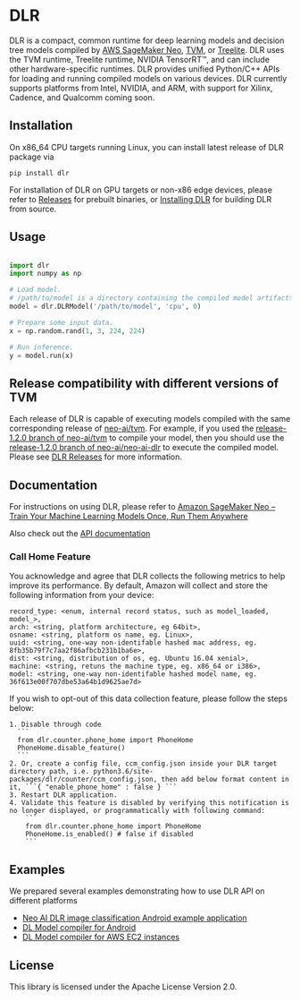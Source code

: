 # DLR

DLR is a compact, common runtime for deep learning models and decision tree models compiled by [AWS SageMaker Neo](https://aws.amazon.com/sagemaker/neo/), [TVM](https://github.com/neo-ai/tvm), or [Treelite](https://treelite.readthedocs.io/en/latest/install.html). DLR uses the TVM runtime, Treelite runtime, NVIDIA TensorRT™, and can include other hardware-specific runtimes. DLR provides unified Python/C++ APIs for loading and running compiled models on various devices. DLR currently supports platforms from Intel, NVIDIA, and ARM, with support for Xilinx, Cadence, and Qualcomm coming soon.

## Installation
On x86_64 CPU targets running Linux, you can install latest release of DLR package via 

`pip install dlr`

For installation of DLR on GPU targets or non-x86 edge devices, please refer to [Releases](https://github.com/neo-ai/neo-ai-dlr/releases) for prebuilt binaries, or [Installing DLR](https://neo-ai-dlr.readthedocs.io/en/latest/install.html) for building DLR from source.

## Usage

```python

import dlr
import numpy as np

# Load model.
# /path/to/model is a directory containing the compiled model artifacts (.so, .params, .json)
model = dlr.DLRModel('/path/to/model', 'cpu', 0)

# Prepare some input data.
x = np.random.rand(1, 3, 224, 224)

# Run inference.
y = model.run(x)

```

## Release compatibility with different versions of TVM

Each release of DLR is capable of executing models compiled with the same corresponding release of [neo-ai/tvm](https://github.com/neo-ai/tvm). For example, if you used the [release-1.2.0 branch of neo-ai/tvm](https://github.com/neo-ai/tvm/tree/release-1.2.0) to compile your model, then you should use the [release-1.2.0 branch of neo-ai/neo-ai-dlr](https://github.com/neo-ai/neo-ai-dlr/tree/release-1.2.0) to execute the compiled model. Please see [DLR Releases](https://github.com/neo-ai/neo-ai-dlr/releases) for more information.

## Documentation
For instructions on using DLR, please refer to [Amazon SageMaker Neo – Train Your Machine Learning Models Once, Run Them Anywhere](https://aws.amazon.com/blogs/aws/amazon-sagemaker-neo-train-your-machine-learning-models-once-run-them-anywhere/)

Also check out the [API documentation](https://neo-ai-dlr.readthedocs.io/en/latest/)

### Call Home Feature

You acknowledge and agree that DLR collects the following metrics to help improve its performance. 
By default, Amazon will collect and store the following information from your device: 

    record_type: <enum, internal record status, such as model_loaded, model_>, 
    arch: <string, platform architecture, eg 64bit>, 
    osname: <string, platform os name, eg. Linux>, 
    uuid: <string, one-way non-identifable hashed mac address, eg. 8fb35b79f7c7aa2f86afbcb231b1ba6e>, 
    dist: <string, distribution of os, eg. Ubuntu 16.04 xenial>, 
    machine: <string, retuns the machine type, eg. x86_64 or i386>, 
    model: <string, one-way non-identifable hashed model name, eg. 36f613e00f707dbe53a64b1d9625ae7d> 

If you wish to opt-out of this data collection feature, please follow the steps below: 
    
    1. Disable through code
      ``` 
      from dlr.counter.phone_home import PhoneHome
      PhoneHome.disable_feature()
      ```
    2. Or, create a config file, ccm_config.json inside your DLR target directory path, i.e. python3.6/site-packages/dlr/counter/ccm_config.json, then add below format content in it, ```{ "enable_phone_home" : false } ``` 
    3. Restart DLR application. 
    4. Validate this feature is disabled by verifying this notification is no longer displayed, or programmatically with following command: 
        ```
        from dlr.counter.phone_home import PhoneHome 
        PhoneHome.is_enabled() # false if disabled 
        ```

## Examples
We prepared several examples demonstrating how to use DLR API on different platforms

* [Neo AI DLR image classification Android example application](https://github.com/neo-ai/neo-ai-dlr/tree/master/examples/android/image_classification)
* [DL Model compiler for Android](https://github.com/neo-ai/neo-ai-dlr/tree/master/examples/android/tvm_compiler)
* [DL Model compiler for AWS EC2 instances](https://github.com/neo-ai/neo-ai-dlr/tree/master/container/ec2_compilation_container)

## License

This library is licensed under the Apache License Version 2.0. 
